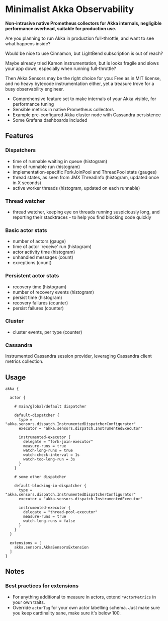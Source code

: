 # Minimalist Akka Observability

**Non-intrusive native Prometheus collectors for Akka internals, negligible performance overhead, suitable for production use.**

Are you planning to run Akka in production full-throttle, and want to see what happens inside? 

Would be nice to use Cinnamon, but LightBend subscription is out of reach? 

Maybe already tried Kamon instrumentation, but is looks fragile and slows your app down, especially when running full-throttle?

Then Akka Sensors may be the right choice for you: Free as in MIT license, and no heavy bytecode instrumentation either, yet a treasure trove for a busy observability engineer.

- Comprehensive feature set to make internals of your Akka visible, for performance tuning
- Sensible metrics in native Prometheus collectors
- Example pre-configured Akka cluster node with Cassandra persistence
- Some Grafana dashboards included

## Features

###  Dispatchers 
 - time of runnable waiting in queue (histogram) 
 - time of runnable run (histogram)
 - implementation-specific ForkJoinPool and ThreadPool stats (gauges)
 - thread states, as seen from JMX ThreadInfo (histogram, updated once in X seconds) 
 - active worker threads (histogram, updated on each runnable)

### Thread watcher
 - thread watcher, keeping eye on threads running suspiciously long, and reporting their stacktraces - to help you find blocking code quickly 

### Basic actor stats
 - number of actors (gauge)
 - time of actor 'receive' run (histogram)
 - actor activity time (histogram)
 - unhandled messages (count)
 - exceptions (count)
 
### Persistent actor stats
 - recovery time (histogram)
 - number of recovery events (histogram)
 - persist time (histogram)
 - recovery failures (counter)
 - persist failures (counter)

### Cluster
 - cluster events, per type (counter)

### Cassandra
Instrumented Cassandra session provider, leveraging Cassandra client metrics collection.

## Usage

```
akka {

  actor {

    # main/global/default dispatcher

    default-dispatcher {
      type = "akka.sensors.dispatch.InstrumentedDispatcherConfigurator"
      executor = "akka.sensors.dispatch.InstrumentedExecutor"

      instrumented-executor {
        delegate = "fork-join-executor" 
        measure-runs = true
        watch-long-runs = true
        watch-check-interval = 1s
        watch-too-long-run = 3s
      }
    }

    # some other dispatcher

    default-blocking-io-dispatcher {
      type = "akka.sensors.dispatch.InstrumentedDispatcherConfigurator"
      executor = "akka.sensors.dispatch.InstrumentedExecutor"

      instrumented-executor {
        delegate = "thread-pool-executor"
        measure-runs = true
        watch-long-runs = false
      }
    }
  }

  extensions = [
    akka.sensors.AkkaSensorsExtension
  ]
}

```

## Notes

### Best practices for extensions
 - For anything additional to measure in actors, extend `*ActorMetrics` in your own traits.
 - Override `actorTag` for your own actor labelling schema. Just make sure you keep cardinality sane, make sure it's below 100.

